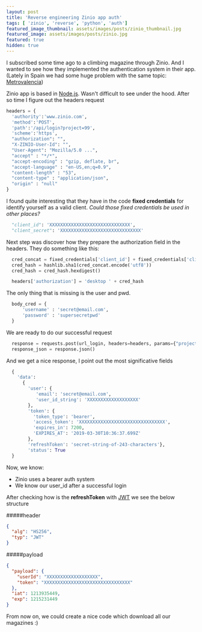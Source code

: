 ```yaml
---
layout: post
title: 'Reverse engineering Zinio app auth'
tags: [ 'zinio', 'reverse', 'python', 'auth']
featured_image_thumbnail: assets/images/posts/zinio_thumbnail.jpg
featured_image: assets/images/posts/zinio.jpg
featured: true
hidden: true
---
```

I subscribed some time ago to a climbing magazine through Zinio. And I wanted to see how they implemented the authentication system in their app. (Lately in Spain we had some huge problem with the same topic: [Metrovalencia](https://valenciaplaza.com/la-app-de-metrovalencia-deja-al-descubierto-los-datos-de-60000-usuarios))

Zinio app is based in [Node.js](https://nodejs.org/en/). Wasn't difficult to see under the hood.
After so time I figure out the headers request
```python
headers = {
  'authority':'www.zinio.com',
  'method':'POST',
  'path':'/api/login?project=99',
  'scheme':'https',
  "authorization": "",
  "X-ZINIO-User-Id": "",
  "User-Agent": "Mozilla/5.0 ...",
  "accept" : "*/*",
  "accept-encoding" : "gzip, deflate, br",
  "accept-language" : "en-US,en;q=0.9",
  "content-length" : "53",
  "content-type" : "application/json",
  "origin" : "null"
}
```

I found quite interesting that they have in the code **fixed credentials** for identify yourself as a valid client.
*Could those fixed credentials be used in other places?*

```python
  "client_id": 'XXXXXXXXXXXXXXXXXXXXXXXXXXXXXX',
  "client_secret": 'XXXXXXXXXXXXXXXXXXXXXXXXXXXXXX'
```

Next step was discover how they prepare the authorization field in the headers. They do something like this:

```python
  cred_concat = fixed_credentials['client_id'] + fixed_credentials['client_secret']
  cred_hash = hashlib.sha1(cred_concat.encode('utf8'))
  cred_hash = cred_hash.hexdigest()

  headers['authorization'] = 'desktop ' + cred_hash
```

The only thing that is missing is the user and pwd.
```python
  body_cred = {
      'username' : 'secret@email.com',
      'password' : 'supersecretpwd'
  }
```

We are ready to do our successful request
```python
  response = requests.post(url_login, headers=headers, params={"project":"99"}, data=json.dumps(body_cred))
  response_json = response.json()
```

And we get a nice response, I point out the most significative fields
```python
  {
    'data':
      {
        'user': {
           'email': 'secret@email.com',
           'user_id_string': 'XXXXXXXXXXXXXXXXXXX'
        },
        'token': {
          'token_type': 'bearer',
          'access_token': 'XXXXXXXXXXXXXXXXXXXXXXXXXXXXXXXX',
          'expires_in': 7200,
          'EXPIRES_AT': '2019-03-30T10:36:37.699Z'
        },
        'refreshToken': 'secret-string-of-243-characters'},
        'status': True
  }
```
Now, we know:
  * Zinio uses a bearer auth system
  * We know our user_id after a successful login

After checking how is the **refreshToken** with [JWT](https://jwt.io/) we see the below structure

#####header
```json
{
  "alg": "HS256",
  "typ": "JWT"
}
```
#####payload
```json
{
  "payload": {
    "userId": "XXXXXXXXXXXXXXXXXXX",
    "token": "XXXXXXXXXXXXXXXXXXXXXXXXXXXXXXXX"
  },
  "iat": 1213935449,
  "exp": 1215231449
}
```

From now on, we could create a nice code which download all our magazines :)
